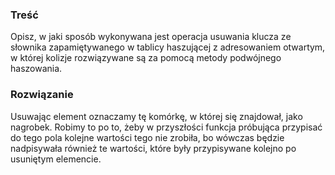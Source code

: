 ### Treść
Opisz, w jaki sposób wykonywana jest operacja usuwania klucza ze słownika zapamiętywanego
w tablicy haszującej z adresowaniem otwartym, w której kolizje rozwiązywane są za pomocą metody podwójnego
haszowania.

### Rozwiązanie
Usuwając element oznaczamy tę komórkę, w której się znajdował, jako nagrobek. Robimy to po to, żeby w przyszłości funkcja próbująca przypisać do tego pola kolejne wartości tego nie zrobiła, bo wówczas będzie nadpisywała również te wartości, które były przypisywane kolejno po usuniętym elemencie.
